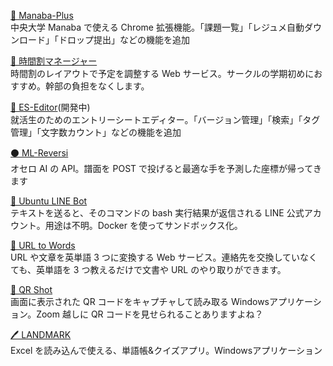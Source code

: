 [ 🌱 Manaba-Plus](https://chrome.google.com/webstore/detail/manaba-plus/aeidkdokanbhoefbgaadaicdmggdeegf?hl=ja)  
中央大学 Manaba で使える Chrome 拡張機能。「課題一覧」「レジュメ自動ダウンロード」「ドロップ提出」などの機能を追加

[ 📖 時間割マネージャー](https://ttmanager.kajindowsxp.com/)  
時間割のレイアウトで予定を調整する Web サービス。サークルの学期初めにおすすめ。幹部の負担をなくします。

[ 📝 ES-Editor](https://es-editor.kajindowsxp.com/)(開発中)  
就活生のためのエントリーシートエディター。「バージョン管理」「検索」「タグ管理」「文字数カウント」などの機能を追加

[ ⚫ ML-Reversi](https://kajindowsxp.com/ml-reversi/)  
オセロ AI の API。譜面を POST で投げると最適な手を予測した座標が帰ってきます

[ 💬 Ubuntu LINE Bot](https://github.com/kajikentaro/line-ubuntu)  
テキストを送ると、そのコマンドの bash 実行結果が返信される LINE 公式アカウント。用途は不明。Docker を使ってサンドボックス化。

[ 📠 URL to Words](https://urltowords.kajindowsxp.com/)  
URL や文章を英単語 3 つに変換する Web サービス。連絡先を交換していなくても、英単語を 3 つ教えるだけで文書や URL のやり取りができます。

[ 📸 QR Shot](https://kajindowsxp.com/qr-shot/)  
画面に表示された QR コードをキャプチャして読み取る Windowsアプリケーション。Zoom 越しに QR コードを見せられることありますよね？

[ 🖊️ LANDMARK](https://kajindowsxp.com/landmark2/)  
Excel を読み込んで使える、単語帳&クイズアプリ。Windowsアプリケーション
